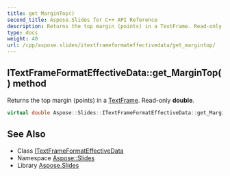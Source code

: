 ```yaml
---
title: get_MarginTop()
second_title: Aspose.Slides for C++ API Reference
description: Returns the top margin (points) in a TextFrame. Read-only double.
type: docs
weight: 40
url: /cpp/aspose.slides/itextframeformateffectivedata/get_margintop/
---
```

## ITextFrameFormatEffectiveData::get_MarginTop() method


Returns the top margin (points) in a [TextFrame](../../textframe/). Read-only **double**.

```cpp
virtual double Aspose::Slides::ITextFrameFormatEffectiveData::get_MarginTop()=0
```

## See Also

* Class [ITextFrameFormatEffectiveData](./)
* Namespace [Aspose::Slides](../)
* Library [Aspose.Slides](../../)